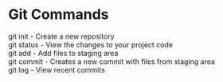 # Git Commands

git init - Create a new repository  
git status - View the changes to your project code  
git add - Add files to staging area  
git commit - Creates a new commit with files from staging area  
git log - View recent commits  
